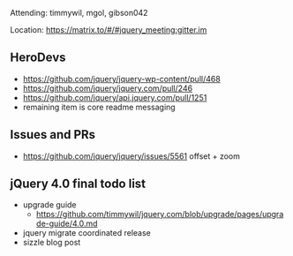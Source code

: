 Attending: timmywil, mgol, gibson042

Location: https://matrix.to/#/#jquery_meeting:gitter.im

## HeroDevs
* https://github.com/jquery/jquery-wp-content/pull/468
* https://github.com/jquery/jquery.com/pull/246
* https://github.com/jquery/api.jquery.com/pull/1251
* remaining item is core readme messaging

## Issues and PRs
* https://github.com/jquery/jquery/issues/5561 offset + zoom

## jQuery 4.0 final todo list
* upgrade guide
  - https://github.com/timmywil/jquery.com/blob/upgrade/pages/upgrade-guide/4.0.md
* jquery migrate coordinated release
* sizzle blog post
